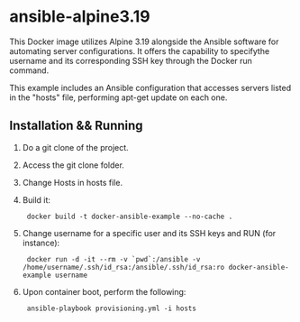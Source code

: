 # ansible-alpine3.19

This Docker image utilizes Alpine 3.19 alongside the Ansible software for automating server configurations. It offers the capability to specifythe username and its corresponding SSH key through the Docker run command.

This example includes an Ansible configuration that accesses servers listed in the "hosts" file, performing apt-get update on each one.

Installation && Running
-----------------------

1) Do a git clone of the project.

2) Access the git clone folder.

3) Change Hosts in hosts file.

4) Build it:

		docker build -t docker-ansible-example --no-cache .

5) Change username for a specific user and its SSH keys and RUN (for instance):

		docker run -d -it --rm -v `pwd`:/ansible -v /home/username/.ssh/id_rsa:/ansible/.ssh/id_rsa:ro docker-ansible-example username

6) Upon container boot, perform the following:

   		ansible-playbook provisioning.yml -i hosts




